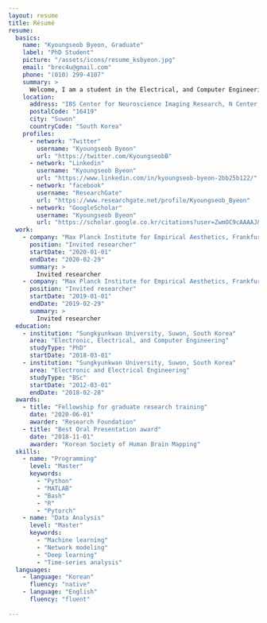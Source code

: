 ```yaml
---
layout: resume
title: Résumé
resume:
  basics:
    name: "Kyoungseob Byeon, Graduate"
    label: "PhD Student"
    picture: "/assets/icons/resume_ksbyeon.jpg"
    email: "brec4u@gmail.com"
    phone: "(010) 299-4107"
    summary: >
      Welcome, I am a student in the Electrical, and Computer Engineering at Sungkyunkwan University (SKKU) and IBS Center for Neuroscience Imaging Research (CNIR) in Korea. I had conducted machine learning based neuroimaging application studies especially for disease such as obesity and developmental disabilities. And now, my goal is to explain different communication mechanism caused by developmental disabilities from large scale brain networks.
    location:
      address: "IBS Center for Neuroscience Imaging Research, N Center, Sungkyunkwan University, Seobu-ro 2066, Jangan-gu"
      postalCode: "16419"
      city: "Suwon"
      countryCode: "South Korea"
    profiles:
      - network: "Twitter"
        username: "Kyoungseob Byeon"
        url: "https://twitter.com/KyoungseobB"     
      - network: "Linkedin"
        username: "Kyoungseob Byeon"
        url: "https://www.linkedin.com/in/kyoungseob-byeon-2bb25b122/"
      - network: "facebook"
        username: "ResearchGate"
        url: "https://www.researchgate.net/profile/Kyoungseob_Byeon" 
      - network: "GoogleScholar"
        username: "Kyoungseob Byeon"
        url: "https://scholar.google.co.kr/citations?user=ZwmOC9cAAAAJ&hl=en&oi=ao"         
  work:
    - company: "Max Planck Institute for Empirical Aesthetics, Frankfurt Germany"
      position: "Invited researcher"
      startDate: "2020-01-01"
      endDate: "2020-02-29"
      summary: >
        Invited researcher
    - company: "Max Planck Institute for Empirical Aesthetics, Frankfurt Germany"
      position: "Invited researcher"
      startDate: "2019-01-01"
      endDate: "2019-02-29"
      summary: >
        Invited researcher        
  education:
    - institution: "Sungkyunkwan University, Suwon, South Korea"
      area: "Electronic, Electrical, and Computer Engineering"
      studyType: "PhD"
      startDate: "2018-03-01"
    - institution: "Sungkyunkwan University, Suwon, South Korea"
      area: "Electronic and Electrical Engineering"
      studyType: "BSc"
      startDate: "2012-03-01"
      endDate: "2018-02-28"
  awards:
    - title: "Fellowship for graduate research training"
      date: "2020-06-01"
      awarder: "Research Foundation"
    - title: "Best Oral Presentation award"
      date: "2018-11-01"
      awarder: "Korean Society of Human Brain Mapping"     
  skills:
    - name: "Programming"
      level: "Master"
      keywords:
        - "Python"
        - "MATLAB"
        - "Bash"
        - "R"
        - "Pytorch"
    - name: "Data Analysis"
      level: "Master"
      keywords:
        - "Machine learning"
        - "Network modeling"
        - "Deep learning"
        - "Time-series analysis"
  languages:
    - language: "Korean"
      fluency: "native"
    - language: "English"
      fluency: "fluent"
      
---
```

